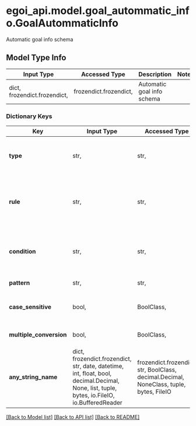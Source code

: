# egoi_api.model.goal_autommatic_info.GoalAutommaticInfo

Automatic goal info schema

## Model Type Info
Input Type | Accessed Type | Description | Notes
------------ | ------------- | ------------- | -------------
dict, frozendict.frozendict,  | frozendict.frozendict,  | Automatic goal info schema | 

### Dictionary Keys
Key | Input Type | Accessed Type | Description | Notes
------------ | ------------- | ------------- | ------------- | -------------
**type** | str,  | str,  | Goal type | [optional] must be one of ["automatic", ] 
**rule** | str,  | str,  | Goal rule | [optional] must be one of ["url", "title", "download", "external_url", ] 
**condition** | str,  | str,  | Goal condition | [optional] must be one of ["contains", "exactly", "regex", ] 
**pattern** | str,  | str,  | Goal pattern | [optional] 
**case_sensitive** | bool,  | BoolClass,  | Goal pattern case sensitive | [optional] 
**multiple_conversion** | bool,  | BoolClass,  | Goal is multiple conversion | [optional] 
**any_string_name** | dict, frozendict.frozendict, str, date, datetime, int, float, bool, decimal.Decimal, None, list, tuple, bytes, io.FileIO, io.BufferedReader | frozendict.frozendict, str, BoolClass, decimal.Decimal, NoneClass, tuple, bytes, FileIO | any string name can be used but the value must be the correct type | [optional]

[[Back to Model list]](../../README.md#documentation-for-models) [[Back to API list]](../../README.md#documentation-for-api-endpoints) [[Back to README]](../../README.md)


